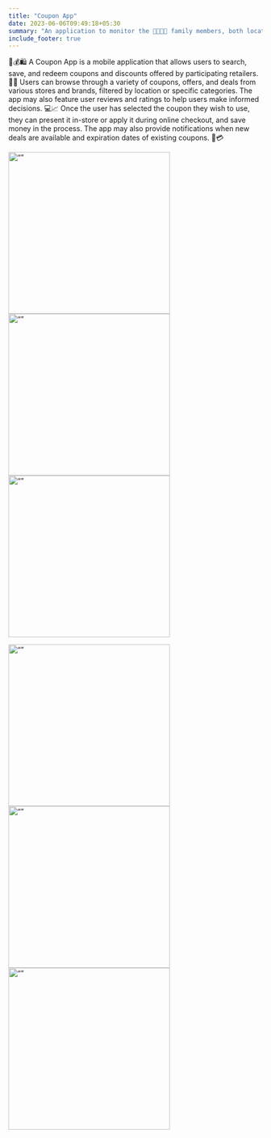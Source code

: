 ```yaml
---
title: "Coupon App"
date: 2023-06-06T09:49:18+05:30
summary: "An application to monitor the 👨‍👩‍👧‍👦 family members, both location and mobile activity ..."
include_footer: true
---
```


📱💰🛍️ A Coupon App is a mobile application that allows users to search, save, and redeem coupons and discounts offered by participating retailers. 🏪🛒 Users can browse through a variety of coupons, offers, and deals from various stores and brands, filtered by location or specific categories. The app may also feature user reviews and ratings to help users make informed decisions. 💻📈 Once the user has selected the coupon they wish to use, they can present it in-store or apply it during online checkout, and save money in the process. The app may also provide notifications when new deals are available and expiration dates of existing coupons. 💸💳

<img src="https://i.imgur.com/GwsBTAD.jpg" alt= “” width="320"> <img src="https://i.imgur.com/aJp2ttM.jpg" alt= “” width="320"> <img src="https://i.imgur.com/qwUwEpT.jpg" alt= “” width="320">

<img src="https://i.imgur.com/8V63l8B.jpg" alt= “” width="320"> <img src="https://i.imgur.com/KcvLxcq.jpg" alt= “” width="320"> <img src="https://i.imgur.com/kR4zUYC.jpg" alt= “” width="320">
